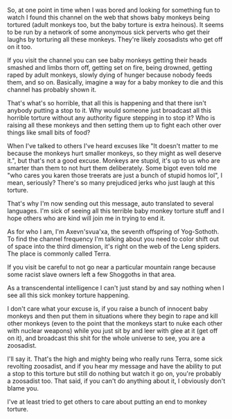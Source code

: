 So, at one point in time when I was bored and looking for something fun to watch I found this channel on the web that shows baby monkeys being tortured (adult monkeys too, but the baby torture is extra heinous). It seems to be run by a network of some anonymous sick perverts who get their laughs by torturing all these monkeys. They're likely zoosadists who get off on it too.

If you visit the channel you can see baby monkeys getting their heads smashed and limbs thorn off, getting set on fire, being drowned, getting raped by adult monkeys, slowly dying of hunger because nobody feeds them, and so on. Basically, imagine a way for a baby monkey to die and this channel has probably shown it.

That's what's so horrible, that all this is happening and that there isn't anybody putting a stop to it. Why would someone just broadcast all this horrible torture without any authority figure stepping in to stop it? Who is raising all these monkeys and then setting them up to fight each other over things like small bits of food?

When I've talked to others I've heard excuses like "It doesn't matter to me because the monkeys hurt smaller monkeys, so they might as well deserve it.", but that's not a good excuse. Monkeys are stupid, it's up to us who are smarter than them to not hurt them deliberately. Some bigot even told me "who cares you karen those treerats are just a bunch of stupid homos lol", I mean, seriously? There's so many prejudiced jerks who just laugh at this torture.

That's why I'm now sending out this message, auto translated to several languages. I'm sick of seeing all this terrible baby monkey torture stuff and I hope others who are kind will join me in trying to end it.

As for who I am, I'm Axevn'svua'xa, the seventh offspring of Yog-Sothoth. To find the channel frequency I'm talking about you need to color shift out of space into the third dimension, it's right on the web of the Leng spiders. The place is commonly called Terra.

If you visit be careful to not go near a particular mountain range because some racist slave owners left a few Shoggoths in that area.

As a transcendental intelligence I can't just stand by and say nothing when I see all this sick monkey torture happening.

I don't care what your excuse is, if you raise a bunch of innocent baby monkeys and then put them in situations where they begin to rape and kill other monkeys (even to the point that the monkeys start to nuke each other with nuclear weapons) while you just sit by and leer with glee at it (get off on it), and broadcast this shit for the whole universe to see, you are a zoosadist.

I'll say it. That's the high and mighty being who really runs Terra, some sick revolting zoosadist, and if you hear my message and have the ability to put a stop to this torture but still do nothing but watch it go on, you're probably a zoosadist too. That said, if you can't do anything about it, I obviously don't blame you.

I've at least tried to get others to care about putting an end to monkey torture.